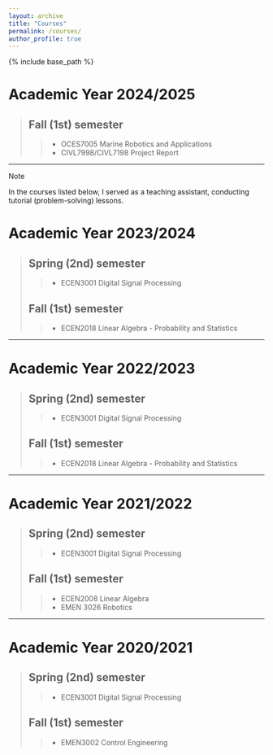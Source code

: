 ```yaml
---
layout: archive
title: "Courses"
permalink: /courses/
author_profile: true
---
```


{% include base_path %}

# Academic Year 2024/2025

> ## Fall (1st) semester
>
>> - OCES7005 Marine Robotics and Applications
>> - CIVL7998/CIVL7198 Project Report

---

> [!NOTE]
> In the courses listed below, I served as a teaching assistant, conducting tutorial (problem-solving) lessons.

# Academic Year 2023/2024

> ## Spring (2nd) semester
>
>> - ECEN3001 Digital Signal Processing
> ## Fall (1st) semester
>
>> - ECEN2018 Linear Algebra - Probability and Statistics 

---

# Academic Year 2022/2023

> ## Spring (2nd) semester
>
>> - ECEN3001 Digital Signal Processing
> ## Fall (1st) semester
>
>> - ECEN2018 Linear Algebra - Probability and Statistics 

---

# Academic Year 2021/2022

> ## Spring (2nd) semester
>
>> - ECEN3001 Digital Signal Processing
> ## Fall (1st) semester
>
>> - ECEN2008 Linear Algebra
>> - EMEN 3026 Robotics 

---

# Academic Year 2020/2021

> ## Spring (2nd) semester
>
>> - ECEN3001 Digital Signal Processing
> ## Fall (1st) semester
>
>> - EMEN3002 Control Engineering
